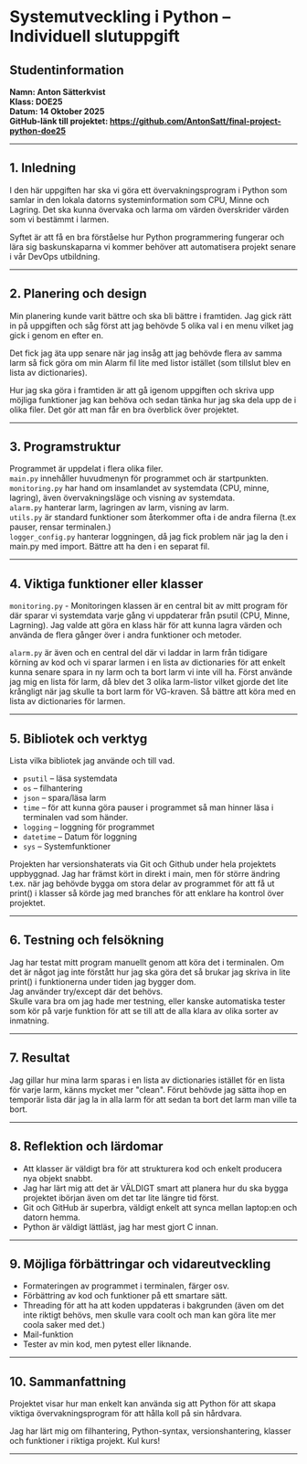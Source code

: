 # Systemutveckling i Python – Individuell slutuppgift

## Studentinformation
**Namn: Anton Sätterkvist**  
**Klass: DOE25**  
**Datum: 14 Oktober 2025**  
**GitHub-länk till projektet: https://github.com/AntonSatt/final-project-python-doe25**  

---

## 1. Inledning
I den här uppgiften har ska vi göra ett övervakningsprogram i Python som samlar in den lokala datorns systeminformation som CPU, Minne och Lagring. Det ska kunna övervaka och larma om värden överskrider värden som vi bestämmt i larmen. 

Syftet är att få en bra förståelse hur Python programmering fungerar och lära sig baskunskaparna vi kommer behöver att automatisera projekt senare i vår DevOps utbildning. 

---

## 2. Planering och design
Min planering kunde varit bättre och ska bli bättre i framtiden. Jag gick rätt in på uppgiften och såg först att jag behövde 5 olika val i en menu vilket jag gick i genom en efter en. 

Det fick jag äta upp senare när jag insåg att jag behövde flera av samma larm så fick göra om min Alarm fil lite med listor istället (som tillslut blev en lista av dictionaries).

Hur jag ska göra i framtiden är att gå igenom uppgiften och skriva upp möjliga funktioner jag kan behöva och sedan tänka hur jag ska dela upp de i olika filer. Det gör att man får en bra överblick över projektet.

---

## 3. Programstruktur
Programmet är uppdelat i flera olika filer.     
`main.py` innehåller huvudmenyn för programmet och är startpunkten.     
`monitoring.py` har hand om insamlandet av systemdata (CPU, minne, lagring), även övervakningsläge och visning av systemdata.   
`alarm.py` hanterar larm, lagringen av larm, visning av larm.   
`utils.py` är standard funktioner som återkommer ofta i de andra filerna (t.ex pauser,  rensar terminalen.)     
`logger_config.py` hanterar loggningen, då jag fick problem när jag la den i main.py med import. Bättre att ha den i en separat fil. 

---

## 4. Viktiga funktioner eller klasser

`monitoring.py` - Monitoringen klassen är en central bit av mitt program för där sparar vi systemdata varje gång vi uppdaterar från psutil (CPU, Minne, Lagrning). Jag valde att göra en klass här för att kunna lagra värden och använda de flera gånger över i andra funktioner och metoder. 

`alarm.py` är även och en central del där vi laddar in larm från tidigare körning av kod och vi sparar larmen i en lista av dictionaries för att enkelt kunna senare spara in ny larm och ta bort larm vi inte vill ha. Först använde jag mig en lista för larm, då blev det 3 olika larm-listor vilket gjorde det lite krångligt när jag skulle ta bort larm för VG-kraven. Så bättre att köra med en lista av dictionaries för larmen. 

---

## 5. Bibliotek och verktyg
Lista vilka bibliotek jag använde och till vad.

- `psutil` – läsa systemdata
- `os` – filhantering  
- `json` – spara/läsa larm  
- `time` – för att kunna göra pauser i programmet så man hinner läsa i terminalen vad som händer. 
- `logging` – loggning för programmet
- `datetime` – Datum för loggning
- `sys` – Systemfunktioner

Projekten har versionshaterats via Git och Github under hela projektets uppbyggnad. Jag har främst kört in direkt i main, men för större ändring t.ex. när jag behövde bygga om stora delar av programmet för att få ut print() i klasser så körde jag med branches för att enklare ha kontrol över projektet. 

---

## 6. Testning och felsökning

Jag har testat mitt program manuellt genom att köra det i terminalen. 
Om det är något jag inte förstått hur jag ska göra det så brukar jag skriva in lite print() i funktionerna under tiden jag bygger dom.      
Jag använder try/except där det behövs.     
Skulle vara bra om jag hade mer testning, eller kanske automatiska tester som kör på varje funktion för att se till att de alla klara av olika sorter av inmatning. 

---

## 7. Resultat

Jag gillar hur mina larm sparas i en lista av dictionaries istället för en lista för varje larm, känns mycket mer "clean". Förut behövde jag sätta ihop en temporär lista där jag la in alla larm för att sedan ta bort det larm man ville ta bort. 

---

## 8. Reflektion och lärdomar

- Att klasser är väldigt bra för att strukturera kod och enkelt producera nya objekt snabbt.    
- Jag har lärt mig att det är VÄLDIGT smart att planera hur du ska bygga projektet ibörjan även om det tar lite längre tid först.   
- Git och GitHub är superbra, väldigt enkelt att synca mellan laptop:en och datorn hemma.    
- Python är väldigt lättläst, jag har mest gjort C innan.   

---

## 9. Möjliga förbättringar och vidareutveckling

- Formateringen av programmet i terminalen, färger osv.     
- Förbättring av kod och funktioner på ett smartare sätt.   
- Threading för att ha att koden uppdateras i bakgrunden (även om det inte riktigt behövs, men skulle vara coolt och man kan göra lite mer coola saker med det.)    
- Mail-funktion     
- Tester av min kod, men pytest eller liknande.     

---

## 10. Sammanfattning

Projektet visar hur man enkelt kan använda sig att Python för att skapa viktiga övervakningsprogram för att hålla koll på sin hårdvara. 

Jag har lärt mig om filhantering, Python-syntax, versionshantering, klasser och funktioner i riktiga projekt. Kul kurs! 

---
